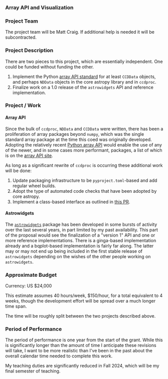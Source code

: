 ### Array API and Visualization


### Project Team
The project team will be Matt Craig. If additional help is needed it will be subcontracted.

### Project Description

There are two pieces to this project, which are essentially independent. One could be funded without funding the other.

1. Implement the Python [array API standard](https://data-apis.org/array-api/latest/) for at least `CCDData` objects, and perhaps `NDData` objects in the core astropy library and in `ccdproc`.
1. Finalize work on a 1.0 release of the `astrowidgets` API and reference implementation.

### Project / Work

#### Array API

Since the bulk of `ccdproc`, `NDData` and `CCDData` were written, there has been a proliferation of array packages beyond `numpy`, which was the single standard array package at the time this coed was originally developed. Adopting the relatively recent [Python array API](https://data-apis.org/array-api/latest/index.html) would enable the use of any of the newer, and in some cases more performant, packages, a list of which is on the [array API site](https://data-apis.org/array-api/latest/purpose_and_scope.html#stakeholders).

As long as a significant rewrite of `ccdproc` is occurring these additional work will be done:

1. Update packaging infrastructure to be `pyproject.toml`-based and add regular wheel builds.
2. Adopt the type of automated code checks that have been adopted by core astropy.
3. Implement a class-based interface as outlined in [this PR](https://github.com/astropy/ccdproc/pull/656).

#### Astrowidgets

The [`astrowidgets`](https://github.com/astropy/astrowidgets) package has been developed in some bursts of activity over the last several years, in part limited by my past availability. This part of the proposal would see the finalization of a "version 1" API and one or more reference implementations. There is a ginga-based implementation already and a bqplot-based implementation is fairly far along. The latter may or may not end up being included in the first stable release of `astrowidgets` depending on the wishes of the other people working on `astrowidgets`.


### Approximate Budget
Currency: US $24,000

This estimate assumes 40 hours/week, $150/hour, for a total equivalent to 4 weeks, though the development effort will be spread over a much longer time span.

The time will be roughly split between the two projects described above.

### Period of Performance

The period of performance is one year from the start of the grant. While this is significantly longer than the amount of time I anticipate these revisions will take, I want to be more realistic than I've been in the past about the overall calendar time needed to complete this work.

My teaching duties are significantly reduced in Fall 2024, which will be my final semester of teaching.
